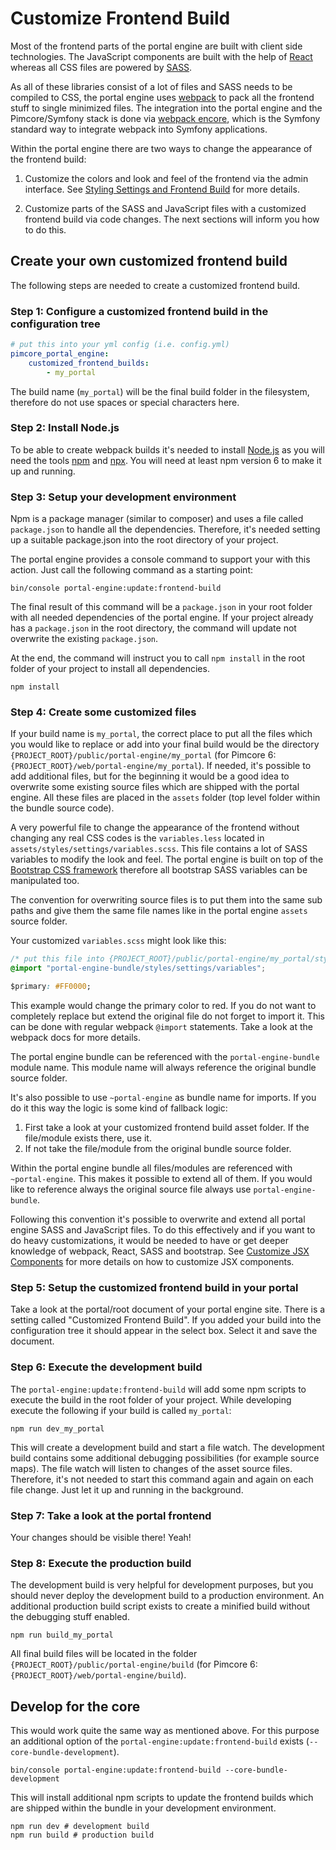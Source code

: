 # Customize Frontend Build

Most of the frontend parts of the portal engine are built with client side technologies. The JavaScript components are 
built with the help of [React](https://reactjs.org/) whereas all CSS files are powered by [SASS](https://sass-lang.com/).

As all of these libraries consist of a lot of files and SASS needs to be compiled to CSS, the portal engine uses 
[webpack](https://webpack.js.org/) to pack all the frontend stuff to single minimized files. The integration into the 
portal engine and the Pimcore/Symfony stack is done via [webpack encore](https://symfony.com/doc/current/frontend.html),
which is the Symfony standard way to integrate webpack into Symfony applications.

Within the portal engine there are two ways to change the appearance of the frontend build:

1. Customize the colors and look and feel of the frontend via the admin interface. 
  See [Styling Settings and Frontend Build](../../05_Administration_of_Portals/05_Configuration/30_Styling_Settings_and_Frontend_Build.md) 
  for more details.

2. Customize parts of the SASS and JavaScript files with a customized frontend build via code changes. The next sections 
  will inform you how to do this.

## Create your own customized frontend build

The following steps are needed to create a customized frontend build.

### Step 1: Configure a customized frontend build in the configuration tree

```yaml
# put this into your yml config (i.e. config.yml)
pimcore_portal_engine:
    customized_frontend_builds:
        - my_portal 
```

The build name (`my_portal`) will be the final build folder in the filesystem, therefore do not use spaces or special 
characters here.

### Step 2: Install Node.js

To be able to create webpack builds it's needed to install [Node.js](https://www.npmjs.com/) as you will need the tools 
[npm](https://www.npmjs.com/) and [npx](https://www.npmjs.com/package/npx). You will need at least npm version 6 to make 
it up and running.

### Step 3: Setup your development environment

Npm is a package manager (similar to composer) and uses a file called `package.json` to handle all the dependencies. 
Therefore, it's needed setting up a suitable package.json into the root directory of your project.

The portal engine provides a console command to support your with this action. Just call the following command as a starting point:

```
bin/console portal-engine:update:frontend-build
```

The final result of this command will be a `package.json` in your root folder with all needed dependencies of the portal 
engine. If your project already has a `package.json` in the root directory, the command will update not overwrite the 
existing `package.json`.

At the end, the command will instruct you to call `npm install` in the root folder of your project to install all dependencies. 

```
npm install
```

### Step 4: Create some customized files

If your build name is `my_portal`, the correct place to put all the files which you would like to replace or add into your 
final build would be the directory `{PROJECT_ROOT}/public/portal-engine/my_portal` (for Pimcore 6: `{PROJECT_ROOT}/web/portal-engine/my_portal`). 
If needed, it's possible to add additional 
files, but for the beginning it would be a good idea to overwrite some existing source files which are shipped with the 
portal engine. All these files are placed in the `assets` folder (top level folder within the bundle source code). 

A very powerful file to change the appearance of the frontend without changing any real CSS codes is the `variables.less` 
located in `assets/styles/settings/variables.scss`. This file contains a lot of SASS variables to modify the look and feel. 
The portal engine is built on top of the [Bootstrap CSS framework](https://getbootstrap.com/) therefore all bootstrap SASS 
variables can be manipulated too.

The convention for overwriting source files is to put them into the same sub paths and give them the same file names like 
in the portal engine `assets` source folder.

Your customized `variables.scss` might look like this:

```css
/* put this file into {PROJECT_ROOT}/public/portal-engine/my_portal/styles/settings/variables.scss */
@import "portal-engine-bundle/styles/settings/variables";

$primary: #FF0000;
```

This example would change the primary color to red. If you do not want to completely replace but extend the original 
file do not forget to import it. This can be done with regular webpack `@import` statements. Take a look at the webpack 
docs for more details.

The portal engine bundle can be referenced with the `portal-engine-bundle` module name. This module name will always 
reference the original bundle source folder.

It's also possible to use `~portal-engine` as bundle name for imports. If you do it this way the logic is some kind of 
fallback logic:

1. First take a look at your customized frontend build asset folder. If the file/module exists there, use it.
2. If not take the file/module from the original bundle source folder.

Within the portal engine bundle all files/modules are referenced with `~portal-engine`. This makes it possible to extend 
all of them. If you would like to reference always the original source file always use `portal-engine-bundle`.

Following this convention it's possible to overwrite and extend all portal engine SASS and JavaScript files. To do this 
effectively and if you want to do heavy customizations, it would be needed to have or get deeper knowledge of webpack, 
React, SASS and bootstrap. See [Customize JSX Components](./20_JSX_Components.md) for more details on how to
customize JSX components. 

### Step 5: Setup the customized frontend build in your portal

Take a look at the portal/root document of your portal engine site. There is a setting called "Customized Frontend Build". 
If you added your build into the configuration tree it should appear in the select box. Select it and save the document.

### Step 6: Execute the development build

The `portal-engine:update:frontend-build` will add some npm scripts to execute the build in the root folder of your project. 
While developing execute the following if your build is called `my_portal`: 

```
npm run dev_my_portal
```

This will create a development build and start a file watch. The development build contains some additional debugging 
possibilities (for example source maps). The file watch will listen to changes of the asset source files. Therefore, it's 
not needed to start this command again and again on each file change. Just let it up and running in the background.

### Step 7: Take a look at the portal frontend

Your changes should be visible there! Yeah!

### Step 8: Execute the production build

The development build is very helpful for development purposes, but you should never deploy the development build to a 
production environment. An additional production build script exists to create a minified build without the debugging 
stuff enabled.

```
npm run build_my_portal
```

All final build files will be located in the folder `{PROJECT_ROOT}/public/portal-engine/build` 
(for Pimcore 6: `{PROJECT_ROOT}/web/portal-engine/build`).


## Develop for the core

This would work quite the same way as mentioned above. For this purpose an additional option of the 
`portal-engine:update:frontend-build` exists (`--core-bundle-development`).

```
bin/console portal-engine:update:frontend-build --core-bundle-development
```

This will install additional npm scripts to update the frontend builds which are shipped within the bundle in your 
development environment.

```
npm run dev # development build
npm run build # production build
```